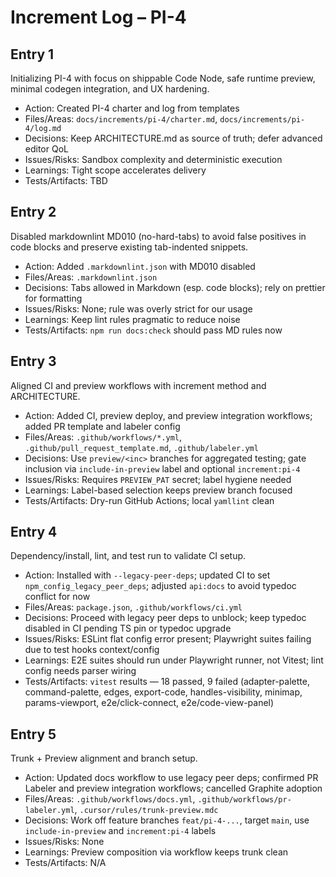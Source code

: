 # Increment Log – PI-4

## Entry 1

Initializing PI-4 with focus on shippable Code Node, safe runtime preview, minimal codegen integration, and UX hardening.

- Action: Created PI-4 charter and log from templates
- Files/Areas: `docs/increments/pi-4/charter.md`, `docs/increments/pi-4/log.md`
- Decisions: Keep ARCHITECTURE.md as source of truth; defer advanced editor QoL
- Issues/Risks: Sandbox complexity and deterministic execution
- Learnings: Tight scope accelerates delivery
- Tests/Artifacts: TBD

## Entry 2

Disabled markdownlint MD010 (no-hard-tabs) to avoid false positives in code blocks and preserve existing tab-indented snippets.

- Action: Added `.markdownlint.json` with MD010 disabled
- Files/Areas: `.markdownlint.json`
- Decisions: Tabs allowed in Markdown (esp. code blocks); rely on prettier for formatting
- Issues/Risks: None; rule was overly strict for our usage
- Learnings: Keep lint rules pragmatic to reduce noise
- Tests/Artifacts: `npm run docs:check` should pass MD rules now

## Entry 3

Aligned CI and preview workflows with increment method and ARCHITECTURE.

- Action: Added CI, preview deploy, and preview integration workflows; added PR template and labeler config
- Files/Areas: `.github/workflows/*.yml`, `.github/pull_request_template.md`, `.github/labeler.yml`
- Decisions: Use `preview/<inc>` branches for aggregated testing; gate inclusion via `include-in-preview` label and optional `increment:pi-4`
- Issues/Risks: Requires `PREVIEW_PAT` secret; label hygiene needed
- Learnings: Label-based selection keeps preview branch focused
- Tests/Artifacts: Dry-run GitHub Actions; local `yamllint` clean

## Entry 4

Dependency/install, lint, and test run to validate CI setup.

- Action: Installed with `--legacy-peer-deps`; updated CI to set `npm_config_legacy_peer_deps`; adjusted `api:docs` to avoid typedoc conflict for now
- Files/Areas: `package.json`, `.github/workflows/ci.yml`
- Decisions: Proceed with legacy peer deps to unblock; keep typedoc disabled in CI pending TS pin or typedoc upgrade
- Issues/Risks: ESLint flat config error present; Playwright suites failing due to test hooks context/config
- Learnings: E2E suites should run under Playwright runner, not Vitest; lint config needs parser wiring
- Tests/Artifacts: `vitest` results — 18 passed, 9 failed (adapter-palette, command-palette, edges, export-code, handles-visibility, minimap, params-viewport, e2e/click-connect, e2e/code-view-panel)

## Entry 5

Trunk + Preview alignment and branch setup.

- Action: Updated docs workflow to use legacy peer deps; confirmed PR Labeler and preview integration workflows; cancelled Graphite adoption
- Files/Areas: `.github/workflows/docs.yml`, `.github/workflows/pr-labeler.yml`, `.cursor/rules/trunk-preview.mdc`
- Decisions: Work off feature branches `feat/pi-4-...`, target `main`, use `include-in-preview` and `increment:pi-4` labels
- Issues/Risks: None
- Learnings: Preview composition via workflow keeps trunk clean
- Tests/Artifacts: N/A
